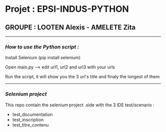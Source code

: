# Projet : EPSI-INDUS-PYTHON

## GROUPE : LOOTEN Alexis - AMELETE Zita

----------------------------------------------------------

### *How to use the Python script :*

Install Selenium (pip install selenium)

Open main.py --> edit url1, url2 and url3 with your urls

Run the script, it will show you the 3 url's title and finaly the longest of them

----------------------------------------------------------

### *Selenium project*

This repo contain the selenium project .side with the 3 IDE test/scenario :

- test_documentation
- test_inscription
- test_titre_contenu